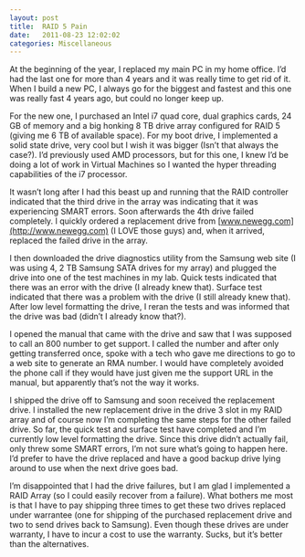 ```yaml
---
layout: post
title:  RAID 5 Pain
date:   2011-08-23 12:02:02
categories: Miscellaneous
---
```

At the beginning of the year, I replaced my main PC in my home office. I’d had the last one for more than 4 years and it was really time to get rid of it. When I build a new PC, I always go for the biggest and fastest and this one was really fast 4 years ago, but could no longer keep up.

For the new one, I purchased an Intel i7 quad core, dual graphics cards, 24 GB of memory and a big honking 8 TB drive array configured for RAID 5 (giving me 6 TB of available space). For my boot drive, I implemented a solid state drive, very cool but I wish it was bigger (Isn’t that always the case?). I’d previously used AMD processors, but for this one, I knew I’d be doing a lot of work in Virtual Machines so I wanted the hyper threading capabilities of the i7 processor.

It wasn’t long after I had this beast up and running that the RAID controller indicated that the third drive in the array was indicating that it was experiencing SMART errors. Soon afterwards the 4th drive failed completely. I quickly ordered a replacement drive from [www.newegg.com](http://www.newegg.com) (I LOVE those guys) and, when it arrived, replaced the failed drive in the array.

I then downloaded the drive diagnostics utility from the Samsung web site (I was using 4, 2 TB Samsung SATA drives for my array) and plugged the drive into one of the test machines in my lab. Quick tests indicated that there was an error with the drive (I already knew that). Surface test indicated that there was a problem with the drive (I still already knew that). After low level formatting the drive, I reran the tests and was informed that the drive was bad (didn’t I already know that?).

I opened the manual that came with the drive and saw that I was supposed to call an 800 number to get support. I called the number and after only getting transferred once, spoke with a tech who gave me directions to go to a web site to generate an RMA number. I would have completely avoided the phone call if they would have just given me the support URL in the manual, but apparently that’s not the way it works.

I shipped the drive off to Samsung and soon received the replacement drive. I installed the new replacement drive in the drive 3 slot in my RAID array and of course now I’m completing the same steps for the other failed drive. So far, the quick test and surface test have completed and I’m currently low level formatting the drive. Since this drive didn’t actually fail, only threw some SMART errors, I’m not sure what’s going to happen here. I’d prefer to have the drive replaced and have a good backup drive lying around to use when the next drive goes bad.

I’m disappointed that I had the drive failures, but I am glad I implemented a RAID Array (so I could easily recover from a failure). What bothers me most is that I have to pay shipping three times to get these two drives replaced under warrantee (one for shipping of the purchased replacement drive and two to send drives back to Samsung). Even though these drives are under warranty, I have to incur a cost to use the warranty. Sucks, but it’s better than the alternatives.